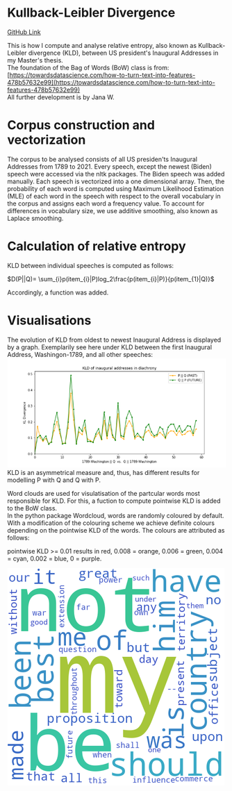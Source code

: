 # Kullback-Leibler Divergence
[GitHub Link](https://github.com/janarw/kullback_leibler_divergence)

This is how I compute and analyse relative entropy, also known as Kullback-Leibler divergence (KLD), between US president's Inaugural Addresses in my Master's thesis.  
The foundation of the Bag of Words (BoW) class is from: [https://towardsdatascience.com/how-to-turn-text-into-features-478b57632e99](https://towardsdatascience.com/how-to-turn-text-into-features-478b57632e99)  
All further development is by Jana W.  

# Corpus construction and vectorization
The corpus to be analysed consists of all US presiden'ts Inaugural Addresses from 1789 to 2021. Every speech, except the newest (Biden) speech were accessed via the nltk packages. The Biden speech was added manually. Each speech is vectorized into a one dimensional array. Then, the probability of each word is computed using Maximum Likelihood Estimation (MLE) of each word in the speech with respect to the overall vocabulary in the corpus and assigns each word a frequency value. To account for differences in vocabulary size, we use additive smoothing, also known as Laplace smoothing.  

# Calculation of relative entropy
KLD between individual speeches is computed as follows:  

$D(P||Q)= \sum_{i}p(item_{i}|P)log_2\frac{p(item_{i}|P)}{p(item_{1}|Q)}$

Accordingly, a function was added.  

# Visualisations
The evolution of KLD from oldest to newest Inaugural Address is displayed by a graph. Exemplarily see here under KLD between the first Inaugural Address, Washingon-1789, and all other speeches:
![example](https://github.com/janarw/kullback_leibler_divergence/blob/main/Images/Analyse_Teil1/kld_washington-all.png)  
KLD is an asymmetrical measure and, thus, has different results for modelling P with Q and Q with P.  

Word clouds are used for visulatisation of the partcular words most responsible for KLD. For this, a fuction to compute pointwise KLD is added to the BoW class.  
In the python package Wordcloud, words are randomly coloured by default. With a modification of the colouring scheme we achieve definite colours depending on the pointwise KLD of the words. The colours are attributed as follows:  

pointwise KLD >$=$ 0.01 results in red, 0.008 $=$ orange, 0.006 $=$ green, 0.004 $=$ cyan, 0.002 $=$ blue, 0 $=$ purple.  

![example_wordcloud](https://github.com/janarw/kullback_leibler_divergence/blob/main/Images/Analyse_Teil2/wordcloud_kld(TEST).png)